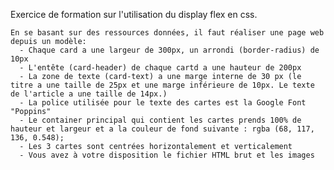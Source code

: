 Exercice de formation sur l'utilisation du display flex en css. 

    En se basant sur des ressources données, il faut réaliser une page web depuis un modèle:
      - Chaque card a une largeur de 300px, un arrondi (border-radius) de 10px
      - L'entête (card-header) de chaque cartd a une hauteur de 200px
      - La zone de texte (card-text) a une marge interne de 30 px (le titre a une taille de 25px et une marge inférieure de 10px. Le texte de l'article a une taille de 14px.)
      - La police utilisée pour le texte des cartes est la Google Font "Poppins"
      - Le container principal qui contient les cartes prends 100% de hauteur et largeur et a la couleur de fond suivante : rgba (68, 117, 136, 0.548);
      - Les 3 cartes sont centrées horizontalement et verticalement
      - Vous avez à votre disposition le fichier HTML brut et les images
